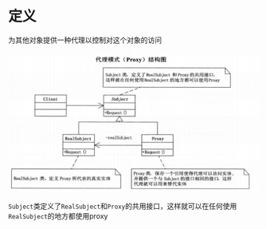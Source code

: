 # 定义

为其他对象提供一种代理以控制对这个对象的访问

![img](https://github.com/andochiwa/Design-Pattern/blob/master/Proxy-pattern/img.png)



`Subject`类定义了`RealSubject`和`Proxy`的共用接口，这样就可以在任何使用`RealSubject`的地方都使用proxy